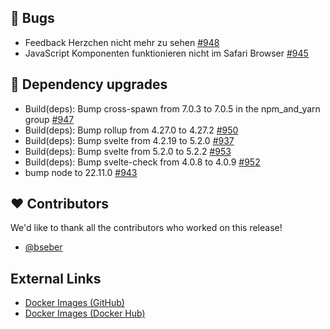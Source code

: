## 🐞 Bugs

- Feedback Herzchen nicht mehr zu sehen [#948](https://github.com/urlaubsverwaltung/zeiterfassung/issues/948)
- JavaScript Komponenten funktionieren nicht im Safari Browser [#945](https://github.com/urlaubsverwaltung/zeiterfassung/issues/945)

## 🔨 Dependency upgrades

- Build(deps): Bump cross-spawn from 7.0.3 to 7.0.5 in the npm_and_yarn group [#947](https://github.com/urlaubsverwaltung/zeiterfassung/pull/947)
- Build(deps): Bump rollup from 4.27.0 to 4.27.2 [#950](https://github.com/urlaubsverwaltung/zeiterfassung/pull/950)
- Build(deps): Bump svelte from 4.2.19 to 5.2.0 [#937](https://github.com/urlaubsverwaltung/zeiterfassung/pull/937)
- Build(deps): Bump svelte from 5.2.0 to 5.2.2 [#953](https://github.com/urlaubsverwaltung/zeiterfassung/pull/953)
- Build(deps): Bump svelte-check from 4.0.8 to 4.0.9 [#952](https://github.com/urlaubsverwaltung/zeiterfassung/pull/952)
- bump node to 22.11.0 [#943](https://github.com/urlaubsverwaltung/zeiterfassung/pull/943)

## ❤️ Contributors

We'd like to thank all the contributors who worked on this release!

- [@bseber](https://github.com/bseber)
## External Links

- [Docker Images (GitHub)](https://github.com/urlaubsverwaltung/zeiterfassung/pkgs/container/zeiterfassung%2Fzeiterfassung)
- [Docker Images (Docker Hub)](https://hub.docker.com/r/urlaubsverwaltung/zeiterfassung)
